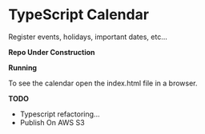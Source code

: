# TypeScript Calendar

Register events, holidays, important dates, etc...

**Repo Under Construction**

**Running**

To see the calendar open the index.html file in a browser.

**TODO**

- Typescript refactoring...
- Publish On AWS S3
